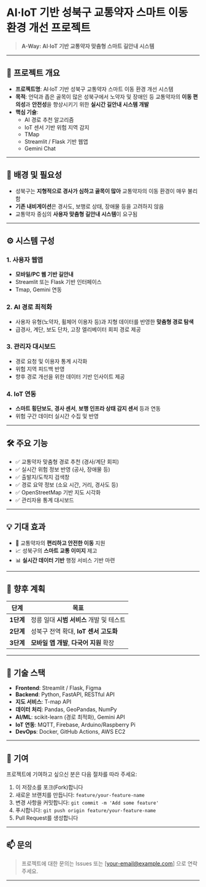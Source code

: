 
# AI·IoT 기반 성북구 교통약자 스마트 이동 환경 개선 프로젝트

> **A-Way: AI·IoT 기반 교통약자 맞춤형 스마트 길안내 시스템**

---

## 🧭 프로젝트 개요

- **프로젝트명**: AI·IoT 기반 성북구 교통약자 스마트 이동 환경 개선 시스템  
- **목적**: 언덕과 좁은 골목이 많은 성북구에서 노약자 및 장애인 등 교통약자의 **이동 편의성**과 **안전성**을 향상시키기 위한 **실시간 길안내 시스템 개발**
- **핵심 기술**:  
  - AI 경로 추천 알고리즘  
  - IoT 센서 기반 위험 지역 감지  
  - TMap
  - Streamlit / Flask 기반 웹앱
  - Gemini Chat

---

## 📌 배경 및 필요성

- 성북구는 **지형적으로 경사가 심하고 골목이 많아** 교통약자의 이동 환경이 매우 불리함
- **기존 내비게이션**은 경사도, 보행로 상태, 장애물 등을 고려하지 않음
- 교통약자 중심의 **사용자 맞춤형 길안내 시스템**이 요구됨

---

## ⚙️ 시스템 구성

### 1. 사용자 웹앱
- **모바일/PC 웹 기반 길안내**
- Streamlit 또는 Flask 기반 인터페이스
- Tmap, Gemini 연동

### 2. AI 경로 최적화
- 사용자 유형(노약자, 휠체어 이용자 등)과 지형 데이터를 반영한 **맞춤형 경로 탐색**
- 급경사, 계단, 보도 단차, 고장 엘리베이터 회피 경로 제공

### 3. 관리자 대시보드
- 경로 요청 및 이용자 통계 시각화
- 위험 지역 피드백 반영
- 향후 경로 개선을 위한 데이터 기반 인사이트 제공

### 4. IoT 연동
- **스마트 횡단보도**, **경사 센서**, **보행 인프라 상태 감지 센서** 등과 연동
- 위험 구간 데이터 실시간 수집 및 반영

---

## 🛠 주요 기능

- ✅ 교통약자 맞춤형 경로 추천 (경사/계단 회피)
- ✅ 실시간 위험 정보 반영 (공사, 장애물 등)
- ✅ 출발지/도착지 검색창
- ✅ 경로 요약 정보 (소요 시간, 거리, 경사도 등)
- ✅ OpenStreetMap 기반 지도 시각화
- ✅ 관리자용 통계 대시보드

---

## 💡 기대 효과

- 🚶 교통약자의 **편리하고 안전한 이동** 지원
- 📈 성북구의 **스마트 교통 이미지** 제고
- 📊 **실시간 데이터 기반** 행정 서비스 기반 마련

---

## 📅 향후 계획

| 단계 | 목표 |
|------|------|
| **1단계** | 정릉 일대 **시범 서비스** 개발 및 테스트 |
| **2단계** | 성북구 전역 확대, **IoT 센서 고도화** |
| **3단계** | **모바일 앱 개발**, **다국어 지원** 확장 |

---

## 📂 기술 스택

- **Frontend**: Streamlit / Flask, Figma
- **Backend**: Python, FastAPI, RESTful API
- **지도 서비스**: T-map API
- **데이터 처리**: Pandas, GeoPandas, NumPy
- **AI/ML**: scikit-learn (경로 최적화), Gemini API
- **IoT 연동**: MQTT, Firebase, Arduino/Raspberry Pi
- **DevOps**: Docker, GitHub Actions, AWS EC2

---

## 🤝 기여

프로젝트에 기여하고 싶으신 분은 다음 절차를 따라 주세요:

1. 이 저장소를 포크(Fork)합니다
2. 새로운 브랜치를 만듭니다: `feature/your-feature-name`
3. 변경 사항을 커밋합니다: `git commit -m 'Add some feature'`
4. 푸시합니다: `git push origin feature/your-feature-name`
5. Pull Request를 생성합니다

---

## 📫 문의

> 프로젝트에 대한 문의는 Issues 또는 [your-email@example.com] 으로 연락 주세요.

---

